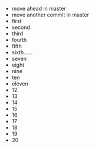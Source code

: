 - move ahead in master
- move another commit in master
- first
- second
- third
- fourth
- fifth
- sixth......
- seven
- eight
- nine
- ten
- eleven
- 12
- 13
- 14
- 15
- 16
- 17
- 18
- 19
- 20
